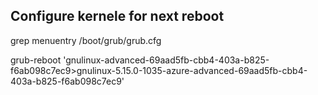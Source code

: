 ## Configure kernele for next reboot

grep menuentry /boot/grub/grub.cfg

grub-reboot 'gnulinux-advanced-69aad5fb-cbb4-403a-b825-f6ab098c7ec9>gnulinux-5.15.0-1035-azure-advanced-69aad5fb-cbb4-403a-b825-f6ab098c7ec9'
